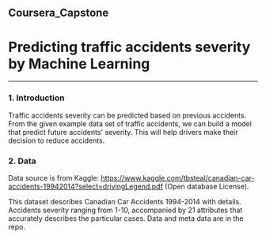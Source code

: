 ## Coursera_Capstone
# Predicting traffic accidents severity by Machine Learning
___
### 1. Introduction
Traffic accidents severity can be predicted based on previous accidents. From the given example data set of traffic accidents, we can build a model that predict 
future accidents' severity. This will help drivers make their decision to reduce accidents.

### 2. Data
Data source is from Kaggle: https://www.kaggle.com/tbsteal/canadian-car-accidents-19942014?select=drivingLegend.pdf (Open database License). 

This dataset describes Canadian Car Accidents 1994-2014 with details. Accidents severity ranging from 1-10, accompanied by 21 attributes that accurately describes the particular cases. Data and meta data are in the repo.
